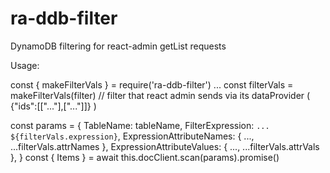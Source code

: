 # ra-ddb-filter

DynamoDB filtering for react-admin getList requests

Usage:

  const { makeFilterVals } = require('ra-ddb-filter')
  ...
  const filterVals = makeFilterVals(filter) // filter that react admin sends via its dataProvider ( {"ids":[["..."],["..."]]} )
  
  const params = {
  TableName: tableName,
  FilterExpression: `... ${filterVals.expression}`,
  ExpressionAttributeNames: { ..., ...filterVals.attrNames },
  ExpressionAttributeValues: { ..., ...filterVals.attrVals },
  }
  const { Items } = await this.docClient.scan(params).promise()

  
